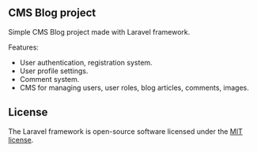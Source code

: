 ## CMS Blog project

Simple CMS Blog project made with Laravel framework.

Features:
- User authentication, registration system.
- User profile settings.
- Comment system.
- CMS for managing users, user roles, blog articles, comments, images.

## License

The Laravel framework is open-source software licensed under the [MIT license](https://opensource.org/licenses/MIT).

